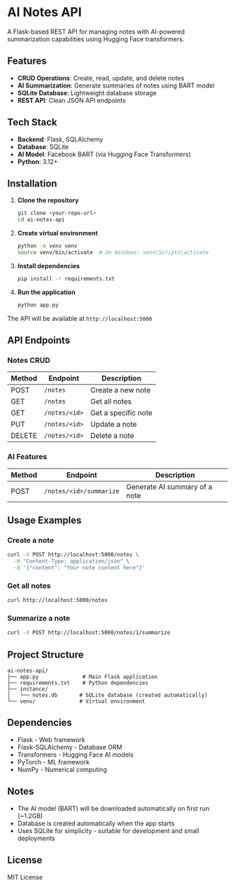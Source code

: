 # AI Notes API

A Flask-based REST API for managing notes with AI-powered summarization capabilities using Hugging Face transformers.

## Features

- **CRUD Operations**: Create, read, update, and delete notes
- **AI Summarization**: Generate summaries of notes using BART model
- **SQLite Database**: Lightweight database storage
- **REST API**: Clean JSON API endpoints

## Tech Stack

- **Backend**: Flask, SQLAlchemy
- **Database**: SQLite
- **AI Model**: Facebook BART (via Hugging Face Transformers)
- **Python**: 3.12+

## Installation

1. **Clone the repository**
   ```bash
   git clone <your-repo-url>
   cd ai-notes-api
   ```

2. **Create virtual environment**
   ```bash
   python -m venv venv
   source venv/bin/activate  # On Windows: venv\Scripts\activate
   ```

3. **Install dependencies**
   ```bash
   pip install -r requirements.txt
   ```

4. **Run the application**
   ```bash
   python app.py
   ```

The API will be available at `http://localhost:5000`

## API Endpoints

### Notes CRUD

| Method | Endpoint | Description |
|--------|----------|-------------|
| POST | `/notes` | Create a new note |
| GET | `/notes` | Get all notes |
| GET | `/notes/<id>` | Get a specific note |
| PUT | `/notes/<id>` | Update a note |
| DELETE | `/notes/<id>` | Delete a note |

### AI Features

| Method | Endpoint | Description |
|--------|----------|-------------|
| POST | `/notes/<id>/summarize` | Generate AI summary of a note |

## Usage Examples

### Create a note
```bash
curl -X POST http://localhost:5000/notes \
  -H "Content-Type: application/json" \
  -d '{"content": "Your note content here"}'
```

### Get all notes
```bash
curl http://localhost:5000/notes
```

### Summarize a note
```bash
curl -X POST http://localhost:5000/notes/1/summarize
```

## Project Structure

```
ai-notes-api/
├── app.py              # Main Flask application
├── requirements.txt    # Python dependencies
├── instance/
│   └── notes.db       # SQLite database (created automatically)
└── venv/              # Virtual environment
```

## Dependencies

- Flask - Web framework
- Flask-SQLAlchemy - Database ORM
- Transformers - Hugging Face AI models
- PyTorch - ML framework
- NumPy - Numerical computing

## Notes

- The AI model (BART) will be downloaded automatically on first run (~1.2GB)
- Database is created automatically when the app starts
- Uses SQLite for simplicity - suitable for development and small deployments

## License

MIT License
